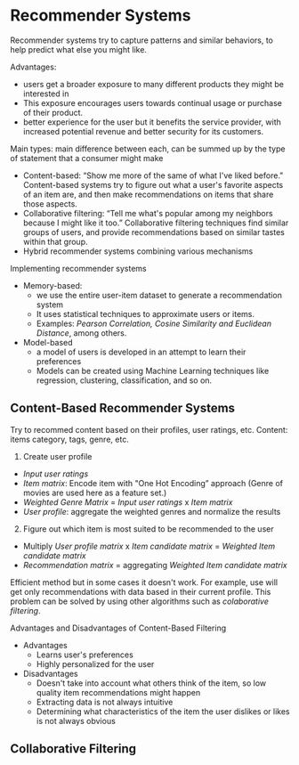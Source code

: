 # Recommender Systems
Recommender systems try to capture patterns and similar behaviors, to help predict what else you might like.

Advantages:
- users get a broader exposure to many different products they might be interested in
- This exposure encourages users towards continual usage or purchase of their product.
- better experience for the user but it benefits the service provider, with increased potential revenue and better security for its customers.

Main types: main difference between each, can be summed up by the type of statement that a consumer might make
- Content-based: “Show me more of the same of what I've liked before." 
    Content-based systems try to figure out what a user's favorite aspects of an item are, and then make recommendations on items that share those aspects.
- Collaborative filtering: “Tell me what's popular among my neighbors because I might like it too.” 
    Collaborative filtering techniques find similar groups of users, and provide recommendations based on similar tastes within that group.
- Hybrid recommender systems combining various mechanisms

Implementing recommender systems
- Memory-based:
  - we use the entire user-item dataset to generate a recommendation system
  - It uses statistical techniques to approximate users or items.
  - Examples: *Pearson Correlation, Cosine Similarity and Euclidean Distance*, among others.
- Model-based
  - a model of users is developed in an attempt to learn their preferences
  - Models can be created using Machine Learning techniques like regression, clustering, classification, and so on.

## Content-Based Recommender Systems

Try to recommed content based on their profiles, user ratings, etc. 
Content: items category, tags, genre, etc.

1. Create user profile
  - *Input user ratings*
  - *Item matrix*: Encode item with "One Hot Encoding” approach (Genre of movies are used here as a feature set.)
  - *Weighted Genre Matrix* = *Input user ratings* x *Item matrix*
  - *User profile*: aggregate the weighted genres and normalize the results
2. Figure out which item is most suited to be recommended to the user
  - Multiply *User profile matrix* x *Item candidate matrix* = *Weighted Item candidate matrix*
  - *Recommendation matrix* = aggregating *Weighted Item candidate matrix* 

Efficient method but in some cases it doesn't work. For example, use will get only recommendations with data based in their current profile. This problem can be solved by using other algorithms such as *colaborative filtering*.

Advantages and Disadvantages of Content-Based Filtering
- Advantages
  - Learns user's preferences
  - Highly personalized for the user
- Disadvantages
  - Doesn't take into account what others think of the item, so low quality item recommendations might happen
  - Extracting data is not always intuitive
  - Determining what characteristics of the item the user dislikes or likes is not always obvious

## Collaborative Filtering

